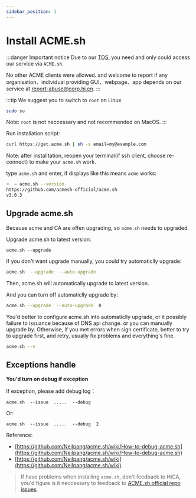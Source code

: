 ```yaml
---
sidebar_position: 1
---
```


# Install ACME.sh

:::danger Important notice
Due to our [TOS](/en/EULA), you need and only could access our service via `ACME.sh`.

No other ACME clients were allowed. and welcome to report if any organisation、individual providing GUI、webpage、app depends on our service at [report-abuse@corp.hi.cn](mailto:report-abuse@corp.hi.cn).
:::

:::tip
We suggest you to switch to `root` on Linux

```bash
sudo su
```

Note: `root` is not neccessary and not recommended on MacOS.
:::

Run installation script:

```bash
curl https://get.acme.sh | sh -s email=my@example.com
```

Note: after installtation, reopen your terminal(if ssh client, choose re-connect) to make your `acme.sh` work.

type `acme.sh` and enter, if displays like this means `acme` works:

```bash
➜  ~ acme.sh --version
https://github.com/acmesh-official/acme.sh
v3.0.3
```


## Upgrade acme.sh

Because acme and CA are offen upgrading, so `acme.sh` needs to upgraded.

Upgrade acme.sh to latest version:

```
acme.sh --upgrade
```

If you don't want upgrade manually, you could try automaticlly upgrade:

```bash
acme.sh  --upgrade  --auto-upgrade
```

Then, acme.sh will automatically upgrade to latest version.

And you can turn off automaticlly upgrade by:

```bash
acme.sh --upgrade  --auto-upgrade  0
```

You'd better to configure acme.sh into automaticlly upgrade, or it possibly failure to issuance because of DNS api change. or you can manually upgrade by. Otherwise, if you met errors when sign certificate, better to try to upgrade first, and retry, usually fix problems and everything's fine.

```bash
acme.sh --v
```

## Exceptions handle

**You'd turn on debug if exception**

If exception, please add debug log：

```
acme.sh  --issue  .....  --debug
```

Or:

```
acme.sh  --issue  .....  --debug  2
```

Reference: 
- [https://github.com/Neilpang/acme.sh/wiki/How-to-debug-acme.sh](https://github.com/Neilpang/acme.sh/wiki/How-to-debug-acme.sh)
- [https://github.com/Neilpang/acme.sh/wiki](https://github.com/Neilpang/acme.sh/wiki)


> If have problems when installing `acme.sh`, don't feedback to HiCA, you'd figure is it neccessary to feedback to [ACME.sh official repo issues](https://github.com/acmesh-official/acme.sh/issues/new).
